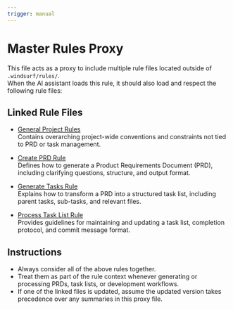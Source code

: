 ```yaml
---
trigger: manual
---
```


# Master Rules Proxy

This file acts as a proxy to include multiple rule files located outside of `.windsurf/rules/`.  
When the AI assistant loads this rule, it should also load and respect the following rule files:

## Linked Rule Files

- [General Project Rules](../docs/rules/rules.md)  
  Contains overarching project-wide conventions and constraints not tied to PRD or task management.

- [Create PRD Rule](../docs/rules/create-prd.md)  
  Defines how to generate a Product Requirements Document (PRD), including clarifying questions, structure, and output format.

- [Generate Tasks Rule](../docs/rules/generate-tasks.md)  
  Explains how to transform a PRD into a structured task list, including parent tasks, sub-tasks, and relevant files.

- [Process Task List Rule](../docs/rules/process-task-list.md)  
  Provides guidelines for maintaining and updating a task list, completion protocol, and commit message format.



## Instructions

- Always consider all of the above rules together.  
- Treat them as part of the rule context whenever generating or processing PRDs, task lists, or development workflows.  
- If one of the linked files is updated, assume the updated version takes precedence over any summaries in this proxy file.